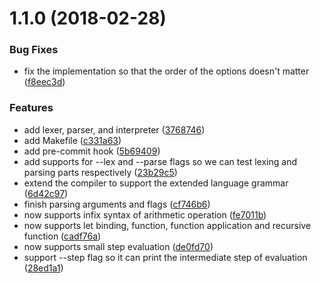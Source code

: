 <a name="1.1.0"></a>
# 1.1.0 (2018-02-28)


### Bug Fixes

* fix the implementation so that the order of the options doesn't matter ([f8eec3d](https://github.com/wyk9787/compiler/commit/f8eec3d))


### Features

* add lexer, parser, and interpreter ([3768746](https://github.com/wyk9787/compiler/commit/3768746))
* add Makefile ([c331a63](https://github.com/wyk9787/compiler/commit/c331a63))
* add pre-commit hook ([5b69409](https://github.com/wyk9787/compiler/commit/5b69409))
* add supports for --lex and --parse flags so we can test lexing and parsing parts respectively ([23b29c5](https://github.com/wyk9787/compiler/commit/23b29c5))
* extend the compiler to support the extended language grammar ([6d42c97](https://github.com/wyk9787/compiler/commit/6d42c97))
* finish parsing arguments and flags ([cf746b6](https://github.com/wyk9787/compiler/commit/cf746b6))
* now supports infix syntax of arithmetic operation ([fe7011b](https://github.com/wyk9787/compiler/commit/fe7011b))
* now supports let binding, function, function application and recursive function ([cadf76a](https://github.com/wyk9787/compiler/commit/cadf76a))
* now supports small step evaluation ([de0fd70](https://github.com/wyk9787/compiler/commit/de0fd70))
* support --step flag so it can print the intermediate step of evaluation ([28ed1a1](https://github.com/wyk9787/compiler/commit/28ed1a1))



